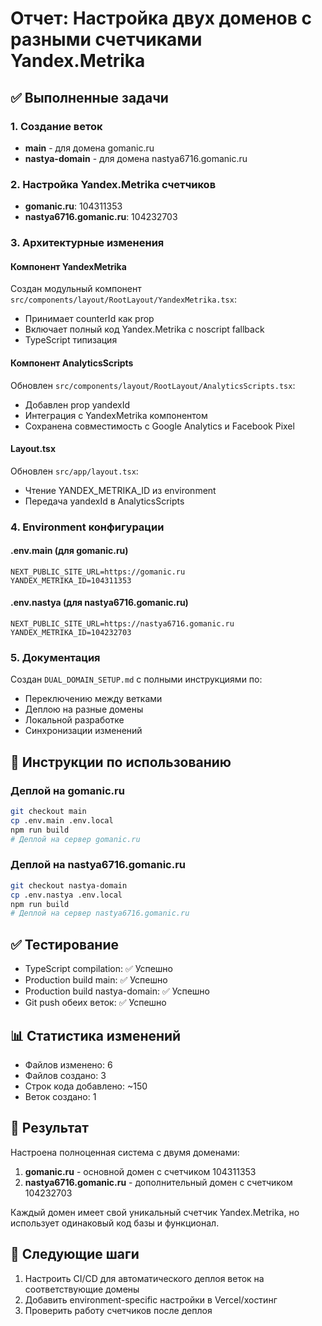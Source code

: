 # Отчет: Настройка двух доменов с разными счетчиками Yandex.Metrika

## ✅ Выполненные задачи

### 1. Создание веток
- **main** - для домена gomanic.ru 
- **nastya-domain** - для домена nastya6716.gomanic.ru

### 2. Настройка Yandex.Metrika счетчиков
- **gomanic.ru**: 104311353
- **nastya6716.gomanic.ru**: 104232703

### 3. Архитектурные изменения

#### Компонент YandexMetrika
Создан модульный компонент `src/components/layout/RootLayout/YandexMetrika.tsx`:
- Принимает counterId как prop
- Включает полный код Yandex.Metrika с noscript fallback
- TypeScript типизация

#### Компонент AnalyticsScripts
Обновлен `src/components/layout/RootLayout/AnalyticsScripts.tsx`:
- Добавлен prop yandexId
- Интеграция с YandexMetrika компонентом
- Сохранена совместимость с Google Analytics и Facebook Pixel

#### Layout.tsx
Обновлен `src/app/layout.tsx`:
- Чтение YANDEX_METRIKA_ID из environment
- Передача yandexId в AnalyticsScripts

### 4. Environment конфигурации

#### .env.main (для gomanic.ru)
```
NEXT_PUBLIC_SITE_URL=https://gomanic.ru
YANDEX_METRIKA_ID=104311353
```

#### .env.nastya (для nastya6716.gomanic.ru)
```
NEXT_PUBLIC_SITE_URL=https://nastya6716.gomanic.ru
YANDEX_METRIKA_ID=104232703
```

### 5. Документация
Создан `DUAL_DOMAIN_SETUP.md` с полными инструкциями по:
- Переключению между ветками
- Деплою на разные домены
- Локальной разработке
- Синхронизации изменений

## 🔧 Инструкции по использованию

### Деплой на gomanic.ru
```bash
git checkout main
cp .env.main .env.local
npm run build
# Деплой на сервер gomanic.ru
```

### Деплой на nastya6716.gomanic.ru
```bash
git checkout nastya-domain
cp .env.nastya .env.local
npm run build
# Деплой на сервер nastya6716.gomanic.ru
```

## ✅ Тестирование
- TypeScript compilation: ✅ Успешно
- Production build main: ✅ Успешно
- Production build nastya-domain: ✅ Успешно
- Git push обеих веток: ✅ Успешно

## 📊 Статистика изменений
- Файлов изменено: 6
- Файлов создано: 3
- Строк кода добавлено: ~150
- Веток создано: 1

## 🎯 Результат
Настроена полноценная система с двумя доменами:
1. **gomanic.ru** - основной домен с счетчиком 104311353
2. **nastya6716.gomanic.ru** - дополнительный домен с счетчиком 104232703

Каждый домен имеет свой уникальный счетчик Yandex.Metrika, но использует одинаковый код базы и функционал.

## 🔄 Следующие шаги
1. Настроить CI/CD для автоматического деплоя веток на соответствующие домены
2. Добавить environment-specific настройки в Vercel/хостинг
3. Проверить работу счетчиков после деплоя
